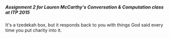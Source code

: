 ##### Assignment 2 for Lauren McCarthy's Conversation & Computation class at ITP 2015

It's a tzedekah box, but it responds back to you with things God said every time you put charity into it.

